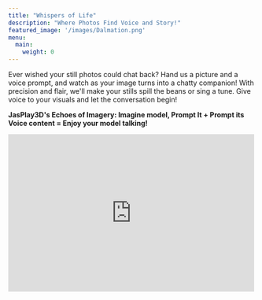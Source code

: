 ```yaml
---
title: "Whispers of Life"
description: "Where Photos Find Voice and Story!"
featured_image: '/images/Dalmation.png'
menu:
  main:
    weight: 0
---
```


Ever wished your still photos could chat back? Hand us a picture and a voice prompt, and watch as your image turns into a chatty companion! With precision and flair, we'll make your stills spill the beans or sing a tune. Give voice to your visuals and let the conversation begin!

**JasPlay3D's Echoes of Imagery: Imagine model, Prompt It + Prompt its Voice content = Enjoy your model talking!**

<iframe width="500" height="320" src="https://www.youtube.com/embed/fQX-Eggedx0?version=3&loop=1&playlist=fQX-Eggedx0" title="YouTube video player" 
frameborder="0" allow="accelerometer; autoplay; clipboard-write; encrypted-media; gyroscope; picture-in-picture; web-share" allowfullscreen></iframe>

